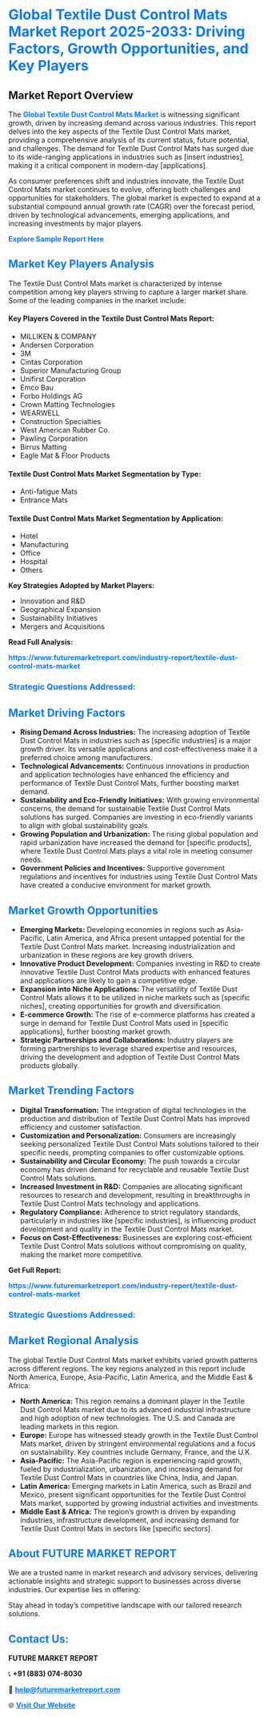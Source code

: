 <h1 style="color: #007BFF;">Global Textile Dust Control Mats Market Report 2025-2033: Driving Factors, Growth Opportunities, and Key Players</h1>

<section id="overview">
<h2>Market Report Overview</h2>
<p>The <a href="https://www.futuremarketreport.com/industry-report/textile-dust-control-mats-market" style="color: #007BFF; text-decoration: none;"><strong>Global Textile Dust Control Mats Market</strong></a> is witnessing significant growth, driven by increasing demand across various industries. This report delves into the key aspects of the Textile Dust Control Mats market, providing a comprehensive analysis of its current status, future potential, and challenges. The demand for Textile Dust Control Mats has surged due to its wide-ranging applications in industries such as [insert industries], making it a critical component in modern-day [applications].</p>
<p>As consumer preferences shift and industries innovate, the Textile Dust Control Mats market continues to evolve, offering both challenges and opportunities for stakeholders. The global market is expected to expand at a substantial compound annual growth rate (CAGR) over the forecast period, driven by technological advancements, emerging applications, and increasing investments by major players.</p>
</section>

<section id="overview">
<p><a href="https://www.futuremarketreport.com/request-sample/reportId=86868" style="color: #007BFF; text-decoration: none;"><strong>Explore Sample Report Here</strong></a></p>
</section>

<section id="key-players">
<h2 style="color: #007BFF;">Market Key Players Analysis</h2>
<p>The Textile Dust Control Mats market is characterized by intense competition among key players striving to capture a larger market share. Some of the leading companies in the market include:</p>
<h4>Key Players Covered in the Textile Dust Control Mats Report:</h4>
<ul><li>MILLIKEN &amp; COMPANY</li><li>Andersen Corporation</li><li>3M</li><li>Cintas Corporation</li><li>Superior Manufacturing Group</li><li>Unifirst Corporation</li><li>Emco Bau</li><li>Forbo Holdings AG</li><li>Crown Matting Technologies</li><li>WEARWELL</li><li>Construction Specialties</li><li>West American Rubber Co.</li><li>Pawling Corporation</li><li>Birrus Matting</li><li>Eagle Mat &amp; Floor Products</li></ul>
<h4>Textile Dust Control Mats Market Segmentation by Type:</h4>
<ul><li>Anti-fatigue Mats</li><li>Entrance Mats</li></ul>

<h4>Textile Dust Control Mats Market Segmentation by Application:</h4>
<ul><li>Hotel</li><li>Manufacturing</li><li>Office</li><li>Hospital</li><li>Others</li></ul>
<p><strong>Key Strategies Adopted by Market Players:</strong></p>
<ul>
<li>Innovation and R&D</li>
<li>Geographical Expansion</li>
<li>Sustainability Initiatives</li>
<li>Mergers and Acquisitions</li>
</ul>
</section>

<section>
<p><strong>Read Full Analysis: </strong></p><a href="https://www.futuremarketreport.com/industry-report/textile-dust-control-mats-market" style="color: #007BFF; text-decoration: none;"><strong>https://www.futuremarketreport.com/industry-report/textile-dust-control-mats-market</strong></a>
<h3 style="color: #007BFF;">Strategic Questions Addressed:</h3>
</section>

<section id="driving-factors">
<h2 style="color: #007BFF;">Market Driving Factors</h2>
<ul>
<li><strong>Rising Demand Across Industries:</strong> The increasing adoption of Textile Dust Control Mats in industries such as [specific industries] is a major growth driver. Its versatile applications and cost-effectiveness make it a preferred choice among manufacturers.</li>
<li><strong>Technological Advancements:</strong> Continuous innovations in production and application technologies have enhanced the efficiency and performance of Textile Dust Control Mats, further boosting market demand.</li>
<li><strong>Sustainability and Eco-Friendly Initiatives:</strong> With growing environmental concerns, the demand for sustainable Textile Dust Control Mats solutions has surged. Companies are investing in eco-friendly variants to align with global sustainability goals.</li>
<li><strong>Growing Population and Urbanization:</strong> The rising global population and rapid urbanization have increased the demand for [specific products], where Textile Dust Control Mats plays a vital role in meeting consumer needs.</li>
<li><strong>Government Policies and Incentives:</strong> Supportive government regulations and incentives for industries using Textile Dust Control Mats have created a conducive environment for market growth.</li>
</ul>
</section>

<section id="growth-opportunities">
<h2 style="color: #007BFF;">Market Growth Opportunities</h2>
<ul>
<li><strong>Emerging Markets:</strong> Developing economies in regions such as Asia-Pacific, Latin America, and Africa present untapped potential for the Textile Dust Control Mats market. Increasing industrialization and urbanization in these regions are key growth drivers.</li>
<li><strong>Innovative Product Development:</strong> Companies investing in R&D to create innovative Textile Dust Control Mats products with enhanced features and applications are likely to gain a competitive edge.</li>
<li><strong>Expansion into Niche Applications:</strong> The versatility of Textile Dust Control Mats allows it to be utilized in niche markets such as [specific niches], creating opportunities for growth and diversification.</li>
<li><strong>E-commerce Growth:</strong> The rise of e-commerce platforms has created a surge in demand for Textile Dust Control Mats used in [specific applications], further boosting market growth.</li>
<li><strong>Strategic Partnerships and Collaborations:</strong> Industry players are forming partnerships to leverage shared expertise and resources, driving the development and adoption of Textile Dust Control Mats products globally.</li>
</ul>
</section>

<section id="trending-factors">
<h2 style="color: #007BFF;">Market Trending Factors</h2>
<ul>
<li><strong>Digital Transformation:</strong> The integration of digital technologies in the production and distribution of Textile Dust Control Mats has improved efficiency and customer satisfaction.</li>
<li><strong>Customization and Personalization:</strong> Consumers are increasingly seeking personalized Textile Dust Control Mats solutions tailored to their specific needs, prompting companies to offer customizable options.</li>
<li><strong>Sustainability and Circular Economy:</strong> The push towards a circular economy has driven demand for recyclable and reusable Textile Dust Control Mats solutions.</li>
<li><strong>Increased Investment in R&D:</strong> Companies are allocating significant resources to research and development, resulting in breakthroughs in Textile Dust Control Mats technology and applications.</li>
<li><strong>Regulatory Compliance:</strong> Adherence to strict regulatory standards, particularly in industries like [specific industries], is influencing product development and quality in the Textile Dust Control Mats market.</li>
<li><strong>Focus on Cost-Effectiveness:</strong> Businesses are exploring cost-efficient Textile Dust Control Mats solutions without compromising on quality, making the market more competitive.</li>
</ul>
</section>

<section>
<p><strong>Get Full Report: </strong></p><a href="https://www.futuremarketreport.com/industry-report/textile-dust-control-mats-market" style="color: #007BFF; text-decoration: none;"><strong>https://www.futuremarketreport.com/industry-report/textile-dust-control-mats-market</strong></a>
<h3 style="color: #007BFF;">Strategic Questions Addressed:</h3>
</section>


<section id="regional-analysis">
<h2 style="color: #007BFF;">Market Regional Analysis</h2>
<p>The global Textile Dust Control Mats market exhibits varied growth patterns across different regions. The key regions analyzed in this report include North America, Europe, Asia-Pacific, Latin America, and the Middle East & Africa:</p>
<ul>
<li><strong>North America:</strong> This region remains a dominant player in the Textile Dust Control Mats market due to its advanced industrial infrastructure and high adoption of new technologies. The U.S. and Canada are leading markets in this region.</li>
<li><strong>Europe:</strong> Europe has witnessed steady growth in the Textile Dust Control Mats market, driven by stringent environmental regulations and a focus on sustainability. Key countries include Germany, France, and the U.K.</li>
<li><strong>Asia-Pacific:</strong> The Asia-Pacific region is experiencing rapid growth, fueled by industrialization, urbanization, and increasing demand for Textile Dust Control Mats in countries like China, India, and Japan.</li>
<li><strong>Latin America:</strong> Emerging markets in Latin America, such as Brazil and Mexico, present significant opportunities for the Textile Dust Control Mats market, supported by growing industrial activities and investments.</li>
<li><strong>Middle East & Africa:</strong> The region’s growth is driven by expanding industries, infrastructure development, and increasing demand for Textile Dust Control Mats in sectors like [specific sectors].</li>
</ul>
</section>

<footer>
<h2 style="color: #007BFF;">About FUTURE MARKET REPORT</h2>
<p>We are a trusted name in market research and advisory services, delivering actionable insights and strategic support to businesses across diverse industries. Our expertise lies in offering:</p>

<p>Stay ahead in today’s competitive landscape with our tailored research solutions.</p>

<h2 style="color: #007BFF;">Contact Us:</h2>
<p><strong>FUTURE MARKET REPORT</strong></p>
<p>📞 <strong>+91 (883) 074-8030</strong></p>
<p>📧 <strong><a href="mailto:help@futuremarketreport.com" style="color: #007BFF;">help@futuremarketreport.com</a></strong></p>
<p>🌐 <strong><a href="https://www.futuremarketreport.com/" style="color: #007BFF;">Visit Our Website</a></strong></p>
</footer>